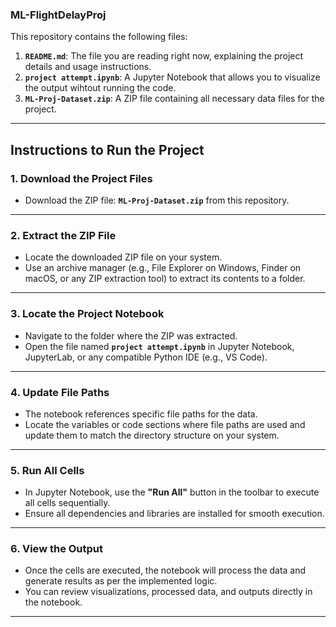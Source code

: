 ### **ML-FlightDelayProj**

This repository contains the following files:  
1. **`README.md`**: The file you are reading right now, explaining the project details and usage instructions.  
2. **`project attempt.ipynb`**: A Jupyter Notebook that allows you to visualize the output wihtout running the code.  
3. **`ML-Proj-Dataset.zip`**: A ZIP file containing all necessary data files for the project.

---

## **Instructions to Run the Project**

### **1. Download the Project Files**  
- Download the ZIP file: **`ML-Proj-Dataset.zip`** from this repository.

---

### **2. Extract the ZIP File**  
- Locate the downloaded ZIP file on your system.  
- Use an archive manager (e.g., File Explorer on Windows, Finder on macOS, or any ZIP extraction tool) to extract its contents to a folder.

---

### **3. Locate the Project Notebook**  
- Navigate to the folder where the ZIP was extracted.  
- Open the file named **`project attempt.ipynb`** in Jupyter Notebook, JupyterLab, or any compatible Python IDE (e.g., VS Code).

---

### **4. Update File Paths**  
- The notebook references specific file paths for the data.  
- Locate the variables or code sections where file paths are used and update them to match the directory structure on your system.

---

### **5. Run All Cells**  
- In Jupyter Notebook, use the **"Run All"** button in the toolbar to execute all cells sequentially.  
- Ensure all dependencies and libraries are installed for smooth execution.

---

### **6. View the Output**  
- Once the cells are executed, the notebook will process the data and generate results as per the implemented logic.  
- You can review visualizations, processed data, and outputs directly in the notebook.  

---

